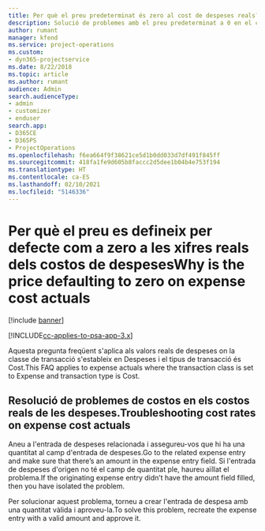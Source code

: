 ```yaml
---
title: Per què el preu predeterminat és zero al cost de despeses reals?
description: Solució de problemes amb el preu predeterminat a 0 en el cost de despeses real.
author: rumant
manager: kfend
ms.service: project-operations
ms.custom:
- dyn365-projectservice
ms.date: 8/22/2018
ms.topic: article
ms.author: rumant
audience: Admin
search.audienceType:
- admin
- customizer
- enduser
search.app:
- D365CE
- D365PS
- ProjectOperations
ms.openlocfilehash: f6ea664f9f38621ce5d1b0dd033d7df491f845ff
ms.sourcegitcommit: 418fa1fe9d605b8faccc2d5dee1b04b4e753f194
ms.translationtype: HT
ms.contentlocale: ca-ES
ms.lasthandoff: 02/10/2021
ms.locfileid: "5146336"
---
```

# <a name="why-is-the-price-defaulting-to-zero-on-expense-cost-actuals"></a><span data-ttu-id="f009c-103">Per què el preu es defineix per defecte com a zero a les xifres reals dels costos de despeses</span><span class="sxs-lookup"><span data-stu-id="f009c-103">Why is the price defaulting to zero on expense cost actuals</span></span>

[!include [banner](../includes/psa-now-project-operations.md)]

[!INCLUDE[cc-applies-to-psa-app-3.x](../includes/cc-applies-to-psa-app-3x.md)]

<span data-ttu-id="f009c-104">Aquesta pregunta freqüent s'aplica als valors reals de despeses on la classe de transacció s'estableix en Despeses i el tipus de transacció és Cost.</span><span class="sxs-lookup"><span data-stu-id="f009c-104">This FAQ applies to expense actuals where the transaction class is set to Expense and transaction type is Cost.</span></span>

## <a name="troubleshooting-cost-rates-on-expense-cost-actuals"></a><span data-ttu-id="f009c-105">Resolució de problemes de costos en els costos reals de les despeses.</span><span class="sxs-lookup"><span data-stu-id="f009c-105">Troubleshooting cost rates on expense cost actuals</span></span>

<span data-ttu-id="f009c-106">Aneu a l'entrada de despeses relacionada i assegureu-vos que hi ha una quantitat al camp d'entrada de despeses.</span><span class="sxs-lookup"><span data-stu-id="f009c-106">Go to the related expense entry and make sure that there’s an amount in the expense entry field.</span></span> <span data-ttu-id="f009c-107">Si l'entrada de despeses d'origen no té el camp de quantitat ple, haureu aïllat el problema.</span><span class="sxs-lookup"><span data-stu-id="f009c-107">If the originating expense entry didn’t have the amount field filled, then you have isolated the problem.</span></span>
 
<span data-ttu-id="f009c-108">Per solucionar aquest problema, torneu a crear l'entrada de despesa amb una quantitat vàlida i aproveu-la.</span><span class="sxs-lookup"><span data-stu-id="f009c-108">To solve this problem, recreate the expense entry with a valid amount and approve it.</span></span>
